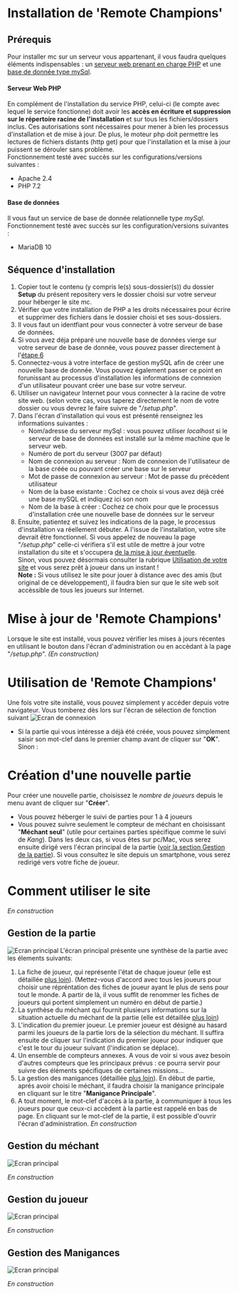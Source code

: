 # Installation de 'Remote Champions'
## Prérequis
Pour installer mc sur un serveur vous appartenant, il vous faudra quelques éléments indispensables : un [serveur web prenant en charge PHP](https:#serveur-web-php) et une [base de donnée type mySql](https:#base-de-données).
#### Serveur Web PHP
En complément de l'installation du service PHP, celui-ci (le compte avec lequel le service fonctionne) doit avoir les **accès en écriture et suppression sur le répertoire racine de l'installation** et sur tous les fichiers/dossiers inclus. Ces autorisations sont nécessaires pour mener à bien les processus d'installation et de mise à jour.
De plus, le moteur php doit permettre les lectures de fichiers distants (http get) pour que l'installation et la mise à jour puissent se dérouler sans problème.  
Fonctionnement testé avec succès sur les configurations/versions suivantes :
 - Apache 2.4
 - PHP 7.2
#### Base de données
Il vous faut un service de base de donnée relationnelle type *mySql*.  
Fonctionnement testé avec succès sur les configuration/versions suivantes :
 - MariaDB 10
## Séquence d'installation
1. Copier tout le contenu (y compris le(s) sous-dossier(s)) du dossier **Setup** du présent repositery vers le dossier choisi sur votre serveur pour héberger le site mc.
1. Vérifier que votre installation de PHP a les droits nécessaires pour écrire et supprimer des fichiers dans le dossier choisi et ses sous-dossiers.
1. Il vous faut un identfiant pour vous connecter à votre serveur de base de données.
1. Si vous avez déja préparé une nouvelle base de données vierge sur votre serveur de base de donnée, vous pouvez passer directement à l'[étape 6](https:#setupLaunch)
1. Connectez-vous à votre interface de gestion mySQL afin de créer une nouvelle base de donnée. Vous pouvez également passer ce point en forunissant au processus d'installation les informations de connexion d'un utilisateur pouvant créer une base sur votre serveur.
1. <a name="setupLaunch"></a>Utiliser un navigateur Internet pour vous connecter à la racine de votre site web. (selon votre cas, vous taperez directement le nom de votre dossier ou vous devrez le faire suivre de "*/setup.php*".
1. Dans l'écran d'installation qui vous est présenté renseignez les informations suivantes :
   - Nom/adresse du serveur mySql : vous pouvez utiliser *localhost* si le serveur de base de données est installé sur la même machine que le serveur web.
   - Numéro de port du serveur (3007 par défaut)
   - Nom de connexion au serveur : Nom de connexion de l'utilisateur de la base créée ou pouvant créer une base sur le serveur
   - Mot de passe de connexion au serveur : Mot de passe du précédent utilisateur
   - Nom de la base existante : Cochez ce choix si vous avez déjà créé une base mySQL et indiquez ici son nom
   - Nom de la base à créer : Cochez ce choix pour que le processus d'installation crée une nouvelle base de données sur le serveur
1. Ensuite, patientez et suivez les indications de la page, le processus d'installation va réellement débuter.
A l'issue de l'installation, votre site devrait être fonctionnel. Si vous appelez de nouveau la page "*/setup.php*" celle-ci vérifiera s'il est utile de mettre à jour votre installation du site et s'occupera [de la mise à jour éventuelle](https:#Mise-à-jour-de-votre-site).  
Sinon, vous pouvez désormais consulter la rubrique [Utilisation de votre site](https:#Utilisation-de-votre-site) et vous serez prêt à joueur dans un instant !  
**Note :** Si vous utilisez le site pour jouer à distance avec des amis (but original de ce développement), il faudra bien sur que le site web soit accèssible de tous les joueurs sur Internet.
# Mise à jour de 'Remote Champions'
Lorsque le site est installé, vous pouvez vérifier les mises à jours récentes en utilisant le bouton dans l'écran d'administration ou en accèdant à la page "*/setup.php*".
*(En construction)*
# Utilisation de 'Remote Champions'
Une fois votre site installé, vous pouvez simplement y accéder depuis votre navigateur. Vous tomberez dès lors sur l'écran de sélection de fonction suivant
![Ecran de connexion](illus1.png "Ecran de connexion")
- Si la partie qui vous intéresse a déjà été créée, vous pouvez simplement saisir son mot-clef dans le premier champ avant de cliquer sur "**OK**". Sinon :
# Création d'une nouvelle partie
Pour créer une nouvelle partie, choisissez le *nombre de joueurs* depuis le menu avant de cliquer sur "**Créer**".
 - Vous pouvez héberger le suivi de parties pour 1 à 4 joueurs
 - Vous pouvez suivre seulement le compteur de méchant en choisissant "**Méchant seul**" (utile pour certaines parties spécifique comme le suivi de *Kang*).
Dans les deux cas, si vous êtes sur pc/Mac, vous serez ensuite dirigé vers l'écran principal de la partie ([voir la section Gestion de la partie](https:#Gestiondelapartie)). Si vous consultez le site depuis un smartphone, vous serez redirigé vers votre fiche de joueur.
# Comment utiliser le site
*En construction*
## Gestion de la partie
![Ecran principal](illus2.png "Ecran principal")
L'écran principal présente une synthèse de la partie avec les élements suivants:
 1. La fiche de joueur, qui représente l'état de chaque joueur (elle est détaillée [plus loin](https:#Gestiondujoueur)). (Mettez-vous d'accord avec tous les joueurs pour choisir une répréntation des fiches de joueur ayant le plus de sens pour tout le monde. A partir de là, il vous suffit de renommer les fiches de joueurs qui portent simplement un numéro en début de partie.)
 1. La synthèse du méchant qui fournit plusieurs informations sur la situation actuelle du méchant de la partie (elle est détaillée [plus loin](https#Gestionduméchant))
 1. L'indication du premier joueur. Le premier joueur est désigné au hasard parmi les joueurs de la partie lors de la sélection du méchant. Il suffira ensuite de cliquer sur l'indication du premier joueur pour indiquer que c'est le tour du joueur suivant (l'indication se déplace).
 1. Un ensemble de compteurs annexes. A vous de voir si vous avez besoin d'autres compteurs que les principaux prévus : ce pourra servir pour suivre des éléments spécifiques de certaines missions...
 1. La gestion des manigances (détaillée [plus loin](https#GestiondesManigances)). En début de partie, aprés avoir choisi le méchant, il faudra choisir la manigance principale en cliquant sur le titre "**Manigance Principale**".
 1. A tout moment, le mot-clef d'accès à la partie, à communiquer à tous les joueurs pour que ceux-ci accèdent à la partie est rappelé en bas de page. En cliquant sur le mot-clef de la partie, il est possible d'ouvrir l'écran d'administration.
*En construction*
## Gestion du méchant
![Ecran principal](illus3.png "Ecran principal")

*En construction*
## Gestion du joueur
![Ecran principal](illus4.png "Ecran principal")

*En construction*
## Gestion des Manigances
![Ecran principal](illus5.png "Ecran principal")

*En construction*
